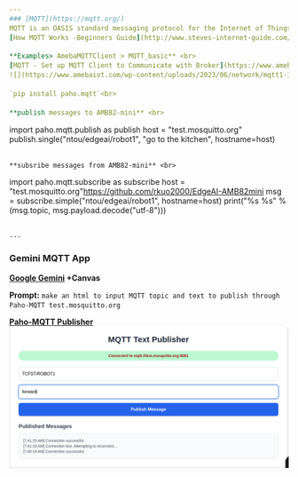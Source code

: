 ```yaml
---
### [MQTT](https://mqtt.org/)
MQTT is an OASIS standard messaging protocol for the Internet of Things (IoT)<br>
[How MQTT Works -Beginners Guide](http://www.steves-internet-guide.com/mqtt-works/)<br>

**Examples> AmebaMQTTClient > MQTT_basic** <br>
[MQTT - Set up MQTT Client to Communicate with Broker](https://www.amebaiot.com/en/amebapro2-arduino-mqtt-upload-listen/)<br>
![](https://www.amebaiot.com/wp-content/uploads/2023/06/network/mqtt1-1.png)

`pip install paho.mqtt`<br>

**publish messages to AMB82-mini** <br>
```
import paho.mqtt.publish as publish
host = "test.mosquitto.org"
publish.single("ntou/edgeai/robot1", "go to the kitchen", hostname=host)
```

**subsribe messages from AMB82-mini** <br>
```
import paho.mqtt.subscribe as subscribe
host = "test.mosquitto.org"https://github.com/rkuo2000/EdgeAI-AMB82mini
msg = subscribe.simple("ntou/edgeai/robot1", hostname=host)
print("%s %s" % (msg.topic, msg.payload.decode("utf-8")))
```

---
```

### Gemini MQTT App
**[Google Gemini](https://gemini.google.com/) +Canvas** <br>

**Prompt:** `make an html to input MQTT topic and text to publish through Paho-MQTT test.mosquitto.org`<br>

**[Paho-MQTT Publisher](https://g.co/gemini/share/ae62311518bd)** <br>
![](https://github.com/rkuo2000/EdgeAI-AMB82mini/blob/main/assets/Gemini_Canvas_Paho-MQTT_Text_Publisher.png?raw=true)

